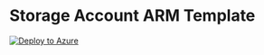 # Storage Account ARM Template

[![Deploy to Azure](https://aka.ms/deploytoazurebutton)](https://portal.azure.com/#create/Microsoft.Template/uri/https%3A%2F%2Fraw.githubusercontent.com%2Fhendersonandrade%2Fazure%2Fmain%2FIaC_with_ARM_and_Bicep%2Ftemplates%2FStorageAccount%2Fstorage_account.json)
